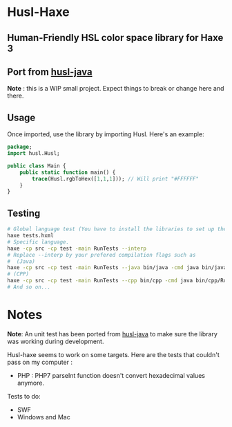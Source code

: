 # Husl-Haxe
## Human-Friendly HSL color space library for Haxe 3
## Port from [husl-java]

**Note** : this is a WIP small project. Expect things to break or change here and there.

## Usage
Once imported, use the library by importing Husl. Here's an example:

```haxe
package;
import husl.Husl;

public class Main {
    public static function main() {
        trace(Husl.rgbToHex([1,1,1])); // Will print "#FFFFFF"
    }
}
```

## Testing

```sh
# Global language test (You have to install the libraries to set up the languages' compilation workflow.)
haxe tests.hxml
# Specific language.
haxe -cp src -cp test -main RunTests --interp
# Replace --interp by your prefered compilation flags such as
#  (Java)
haxe -cp src -cp test -main RunTests --java bin/java -cmd java bin/java/RunTests.jar
# (CPP)
haxe -cp src -cp test -main RunTests --cpp bin/cpp -cmd java bin/cpp/RunTests
# And so on...
```


# Notes
**Note**: An unit test has been ported from [husl-java] to make sure the library was working during development.

Husl-haxe seems to work on some targets. Here are the tests that couldn't pass on my computer :
- PHP : PHP7 parseInt function doesn't convert hexadecimal values anymore.

Tests to do:
- SWF
- Windows and Mac

[husl-java]: https://github.com/husl-colors/husl-java

